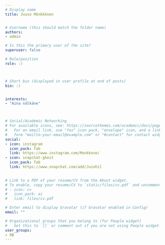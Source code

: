 ```yaml
---
# Display name
title: Juuso Mönkkönen


# Username (this should match the folder name)
authors:
- admin

# Is this the primary user of the site?
superuser: false

# Role/position
role: :)



# Short bio (displayed in user profile at end of posts)
bio: :)


interests:
- "Aina nälkäne"



# Social/Academic Networking
# For available icons, see: https://sourcethemes.com/academic/docs/page-builder/#icons
#   For an email link, use "fas" icon pack, "envelope" icon, and a link in the
#   form "mailto:your-email@example.com" or "#contact" for contact widget.
social:
- icon: instagram
  icon_pack: fab
  link: https://www.instagram.com/Monkkone/
- icon: snapchat-ghost
  icon_pack: fab
  link: https://www.snapchat.com/add/Juzohil
  

# Link to a PDF of your resume/CV from the About widget.
# To enable, copy your resume/CV to `static/files/cv.pdf` and uncomment the lines below.
# - icon: cv
#   icon_pack: ai
#   link: files/cv.pdf

# Enter email to display Gravatar (if Gravatar enabled in Config)
email: ""

# Organizational groups that you belong to (for People widget)
#   Set this to `[]` or comment out if you are not using People widget.
user_groups:
- 9B
---
```


